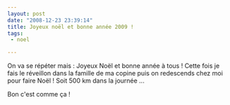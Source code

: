 ```yaml
---
layout: post
date: "2008-12-23 23:39:14"
title: Joyeux noël et bonne année 2009 !
tags:
 - noel

---
```


On va se répéter mais : Joyeux Noël et bonne année à tous ! Cette fois je fais le réveillon dans la famille de ma copine puis on redescends chez moi pour faire Noël ! Soit 500 km dans la journée ...

Bon c'est comme ça !
